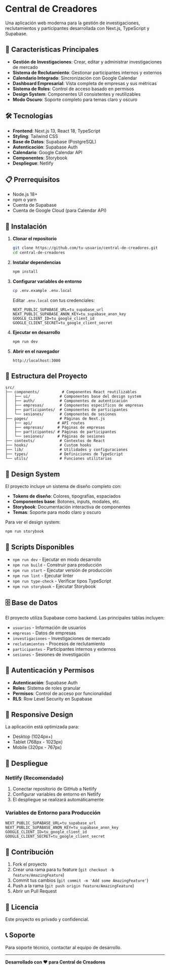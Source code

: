 # Central de Creadores

Una aplicación web moderna para la gestión de investigaciones, reclutamientos y participantes desarrollada con Next.js, TypeScript y Supabase.

## 🚀 Características Principales

- **Gestión de Investigaciones**: Crear, editar y administrar investigaciones de mercado
- **Sistema de Reclutamiento**: Gestionar participantes internos y externos
- **Calendario Integrado**: Sincronización con Google Calendar
- **Dashboard Empresarial**: Vista completa de empresas y sus métricas
- **Sistema de Roles**: Control de acceso basado en permisos
- **Design System**: Componentes UI consistentes y reutilizables
- **Modo Oscuro**: Soporte completo para temas claro y oscuro

## 🛠️ Tecnologías

- **Frontend**: Next.js 13, React 18, TypeScript
- **Styling**: Tailwind CSS
- **Base de Datos**: Supabase (PostgreSQL)
- **Autenticación**: Supabase Auth
- **Calendario**: Google Calendar API
- **Componentes**: Storybook
- **Despliegue**: Netlify

## 📋 Prerrequisitos

- Node.js 18+ 
- npm o yarn
- Cuenta de Supabase
- Cuenta de Google Cloud (para Calendar API)

## 🚀 Instalación

1. **Clonar el repositorio**
   ```bash
   git clone https://github.com/tu-usuario/central-de-creadores.git
   cd central-de-creadores
   ```

2. **Instalar dependencias**
   ```bash
   npm install
   ```

3. **Configurar variables de entorno**
   ```bash
   cp .env.example .env.local
   ```
   
   Editar `.env.local` con tus credenciales:
   ```env
   NEXT_PUBLIC_SUPABASE_URL=tu_supabase_url
   NEXT_PUBLIC_SUPABASE_ANON_KEY=tu_supabase_anon_key
   GOOGLE_CLIENT_ID=tu_google_client_id
   GOOGLE_CLIENT_SECRET=tu_google_client_secret
   ```

4. **Ejecutar en desarrollo**
   ```bash
   npm run dev
   ```

5. **Abrir en el navegador**
   ```
   http://localhost:3000
   ```

## 📁 Estructura del Proyecto

```
src/
├── components/          # Componentes React reutilizables
│   ├── ui/             # Componentes base del design system
│   ├── auth/           # Componentes de autenticación
│   ├── empresas/       # Componentes específicos de empresas
│   ├── participantes/  # Componentes de participantes
│   └── sesiones/       # Componentes de sesiones
├── pages/              # Páginas de Next.js
│   ├── api/           # API routes
│   ├── empresas/      # Páginas de empresas
│   ├── participantes/ # Páginas de participantes
│   └── sesiones/      # Páginas de sesiones
├── contexts/           # Contextos de React
├── hooks/              # Custom hooks
├── lib/                # Utilidades y configuraciones
├── types/              # Definiciones de TypeScript
└── utils/              # Funciones utilitarias
```

## 🎨 Design System

El proyecto incluye un sistema de diseño completo con:

- **Tokens de diseño**: Colores, tipografías, espaciados
- **Componentes base**: Botones, inputs, modales, etc.
- **Storybook**: Documentación interactiva de componentes
- **Temas**: Soporte para modo claro y oscuro

Para ver el design system:
```bash
npm run storybook
```

## 🔧 Scripts Disponibles

- `npm run dev` - Ejecutar en modo desarrollo
- `npm run build` - Construir para producción
- `npm run start` - Ejecutar versión de producción
- `npm run lint` - Ejecutar linter
- `npm run type-check` - Verificar tipos TypeScript
- `npm run storybook` - Ejecutar Storybook

## 🗄️ Base de Datos

El proyecto utiliza Supabase como backend. Las principales tablas incluyen:

- `usuarios` - Información de usuarios
- `empresas` - Datos de empresas
- `investigaciones` - Investigaciones de mercado
- `reclutamientos` - Procesos de reclutamiento
- `participantes` - Participantes internos y externos
- `sesiones` - Sesiones de investigación

## 🔐 Autenticación y Permisos

- **Autenticación**: Supabase Auth
- **Roles**: Sistema de roles granular
- **Permisos**: Control de acceso por funcionalidad
- **RLS**: Row Level Security en Supabase

## 📱 Responsive Design

La aplicación está optimizada para:
- Desktop (1024px+)
- Tablet (768px - 1023px)
- Mobile (320px - 767px)

## 🚀 Despliegue

### Netlify (Recomendado)

1. Conectar repositorio de GitHub a Netlify
2. Configurar variables de entorno en Netlify
3. El despliegue se realizará automáticamente

### Variables de Entorno para Producción

```env
NEXT_PUBLIC_SUPABASE_URL=tu_supabase_url
NEXT_PUBLIC_SUPABASE_ANON_KEY=tu_supabase_anon_key
GOOGLE_CLIENT_ID=tu_google_client_id
GOOGLE_CLIENT_SECRET=tu_google_client_secret
```

## 🤝 Contribución

1. Fork el proyecto
2. Crear una rama para tu feature (`git checkout -b feature/AmazingFeature`)
3. Commit tus cambios (`git commit -m 'Add some AmazingFeature'`)
4. Push a la rama (`git push origin feature/AmazingFeature`)
5. Abrir un Pull Request

## 📝 Licencia

Este proyecto es privado y confidencial.

## 📞 Soporte

Para soporte técnico, contactar al equipo de desarrollo.

---

**Desarrollado con ❤️ para Central de Creadores**
